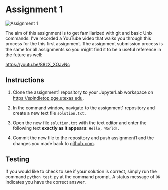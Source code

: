 # Assignment 1

![Assignment 1](https://github.com/PGE383-HPC/assignment1/workflows/.github/workflows/main.yml/badge.svg)

The aim of this assignment is to get familiarized with git and basic Unix commands.  I've recorded a YouTube video that walks you through this process for the this first assignment.  The assignment submission process is the same for all assignments so you might find it to be a useful reference in the future as well:

https://youtu.be/88zX_XOJvNc

## Instructions

 1. Clone the assignment1 repository to your JupyterLab workspace on <https://spindletop.pge.utexas.edu>.

 2. In the command window, navigate to the assignment1 repository and create a new text file `solution.txt`.

 3. Open the new file `solution.txt` with the text editor and enter the following text **exactly as it appears**: `Hello, World!`.

 4. Commit the new file to the repository and push assignment1 and the changes you made back to [github.com](http://github.com).

 ## Testing

 If you would like to check to see if your solution is correct, simply run the command `python test.py` at the command prompt.  A status message of `OK` indicates you have the correct answer.
